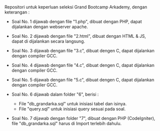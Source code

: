 Repositori untuk keperluan seleksi Grand Bootcamp Arkademy, dengan keterangan :
- Soal No. 1 
  dijawab dengan file "1.php", dibuat dengan PHP, dapat dijalankan dengan webserver apache.
- Soal No. 2 
  dijawab dengan file "2.html", dibuat dengan HTML & JS, dapat di dijalankan secara langsung.
- Soal No. 3
  dijawab dengan file "3.c", dibuat dengen C, dapat dijalankan dengan compiler GCC.
- Soal No. 4
  dijawab dengan file "4.c", dibuat dengen C, dapat dijalankan dengan compiler GCC.
- Soal No. 5
  dijawab dengan file "5.c", dibuat dengen C, dapat dijalankan dengan compiler GCC.
- Soal No. 6
  dijawab dalam folder "6", berisi :
  - File "db_grandarka.sql" untuk inisiasi tabel dan isinya.
  - File "query.sql" untuk inisiasi query sesuai pada soal.
  
- Soal No. 7
  dijawab dengan folder "7", dibuat dengan PHP (CodeIgniter), file "db_grandarka.sql" harus di Import terlebih dahulu.
